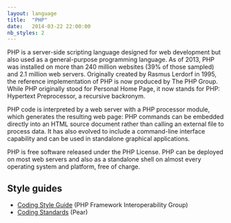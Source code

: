 ```yaml
---
layout: language
title:  "PHP"
date:   2014-03-22 22:00:00
nb_styles: 2
---
```


PHP is a server-side scripting language designed for web development but also used as a general-purpose programming language. As of 2013, PHP was installed on more than 240 million websites (39% of those sampled) and 2.1 million web servers. Originally created by Rasmus Lerdorf in 1995, the reference implementation of PHP is now produced by The PHP Group. While PHP originally stood for Personal Home Page, it now stands for PHP: Hypertext Preprocessor, a recursive backronym.

PHP code is interpreted by a web server with a PHP processor module, which generates the resulting web page: PHP commands can be embedded directly into an HTML source document rather than calling an external file to process data. It has also evolved to include a command-line interface capability and can be used in standalone graphical applications.

PHP is free software released under the PHP License. PHP can be deployed on most web servers and also as a standalone shell on almost every operating system and platform, free of charge.

## Style guides

- [Coding Style Guide](https://github.com/php-fig/fig-standards/blob/master/accepted/PSR-2-coding-style-guide.md) (PHP Framework Interoperability Group)
- [Coding Standards](http://pear.php.net/manual/en/standards.php) (Pear)

